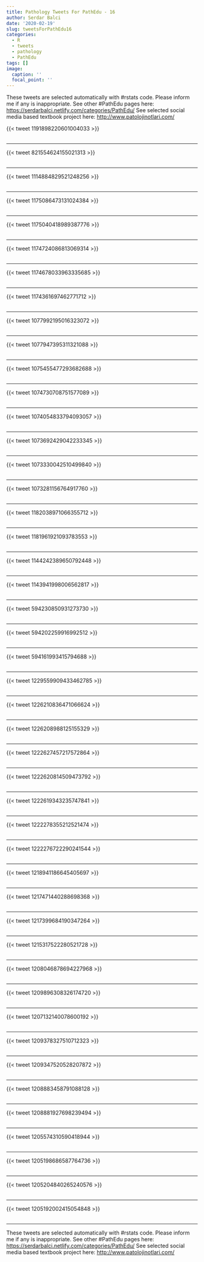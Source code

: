 ```yaml
---
title: Pathology Tweets For PathEdu - 16
author: Serdar Balci
date: '2020-02-19'
slug: tweetsForPathEdu16
categories:
  - R
  - tweets
  - pathology
  - PathEdu
tags: []
image:
  caption: ''
  focal_point: ''
---
```



These tweets are selected automatically with #rstats code. Please inform me if any is inappropriate.
See other #PathEdu pages here: https://serdarbalci.netlify.com/categories/PathEdu/ 
See selected social media based textbook project here: http://www.patolojinotlari.com/

{{< tweet 1191898220601004033 >}}
<br>
<br>
<hr>
{{< tweet 821554624155021313 >}}
<br>
<br>
<hr>
{{< tweet 1114884829521248256 >}}
<br>
<br>
<hr>
{{< tweet 1175086473131024384 >}}
<br>
<br>
<hr>
{{< tweet 1175040418989387776 >}}
<br>
<br>
<hr>
{{< tweet 1174724086813069314 >}}
<br>
<br>
<hr>
{{< tweet 1174678033963335685 >}}
<br>
<br>
<hr>
{{< tweet 1174361697462771712 >}}
<br>
<br>
<hr>
{{< tweet 1077992195016323072 >}}
<br>
<br>
<hr>
{{< tweet 1077947395311321088 >}}
<br>
<br>
<hr>
{{< tweet 1075455477293682688 >}}
<br>
<br>
<hr>
{{< tweet 1074730708751577089 >}}
<br>
<br>
<hr>
{{< tweet 1074054833794093057 >}}
<br>
<br>
<hr>
{{< tweet 1073692429042233345 >}}
<br>
<br>
<hr>
{{< tweet 1073330042510499840 >}}
<br>
<br>
<hr>
{{< tweet 1073281156764917760 >}}
<br>
<br>
<hr>
{{< tweet 1182038971066355712 >}}
<br>
<br>
<hr>
{{< tweet 1181961921093783553 >}}
<br>
<br>
<hr>
{{< tweet 1144242389650792448 >}}
<br>
<br>
<hr>
{{< tweet 1143941998006562817 >}}
<br>
<br>
<hr>
{{< tweet 594230850931273730 >}}
<br>
<br>
<hr>
{{< tweet 594202259916992512 >}}
<br>
<br>
<hr>
{{< tweet 594161993415794688 >}}
<br>
<br>
<hr>
{{< tweet 1229559909433462785 >}}
<br>
<br>
<hr>
{{< tweet 1226210836471066624 >}}
<br>
<br>
<hr>
{{< tweet 1226208988125155329 >}}
<br>
<br>
<hr>
{{< tweet 1222627457217572864 >}}
<br>
<br>
<hr>
{{< tweet 1222620814509473792 >}}
<br>
<br>
<hr>
{{< tweet 1222619343235747841 >}}
<br>
<br>
<hr>
{{< tweet 1222278355212521474 >}}
<br>
<br>
<hr>
{{< tweet 1222276722290241544 >}}
<br>
<br>
<hr>
{{< tweet 1218941186645405697 >}}
<br>
<br>
<hr>
{{< tweet 1217471440288698368 >}}
<br>
<br>
<hr>
{{< tweet 1217399684190347264 >}}
<br>
<br>
<hr>
{{< tweet 1215317522280521728 >}}
<br>
<br>
<hr>
{{< tweet 1208046878694227968 >}}
<br>
<br>
<hr>
{{< tweet 1209896308326174720 >}}
<br>
<br>
<hr>
{{< tweet 1207132140078600192 >}}
<br>
<br>
<hr>
{{< tweet 1209378327510712323 >}}
<br>
<br>
<hr>
{{< tweet 1209347520528207872 >}}
<br>
<br>
<hr>
{{< tweet 1208883458791088128 >}}
<br>
<br>
<hr>
{{< tweet 1208881927698239494 >}}
<br>
<br>
<hr>
{{< tweet 1205574310590418944 >}}
<br>
<br>
<hr>
{{< tweet 1205198686587764736 >}}
<br>
<br>
<hr>
{{< tweet 1205204840265240576 >}}
<br>
<br>
<hr>
{{< tweet 1205192002415054848 >}}
<br>
<br>
<hr>


These tweets are selected automatically with #rstats code. Please inform me if any is inappropriate.
See other #PathEdu pages here: https://serdarbalci.netlify.com/categories/PathEdu/ 
See selected social media based textbook project here: http://www.patolojinotlari.com/

